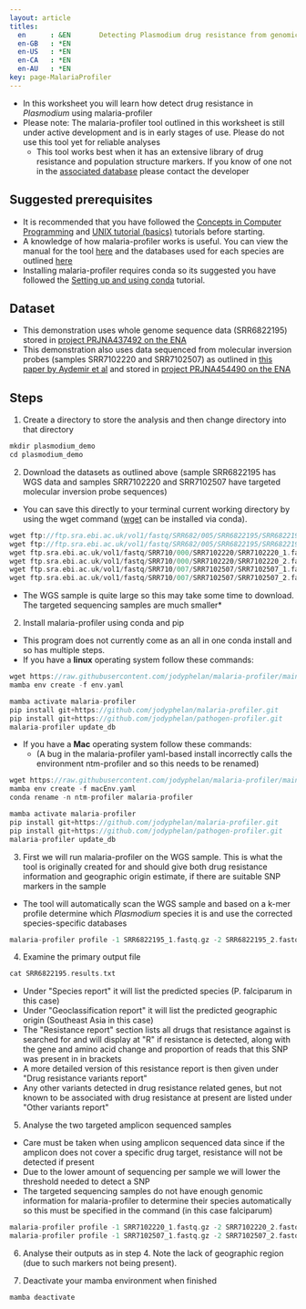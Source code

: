 ```yaml
---
layout: article
titles:
  en      : &EN       Detecting Plasmodium drug resistance from genomic data using malaria-profiler
  en-GB   : *EN
  en-US   : *EN
  en-CA   : *EN
  en-AU   : *EN
key: page-MalariaProfiler
---
```


* In this worksheet you will learn how detect drug resistance in *Plasmodium* using malaria-profiler
* Please note: The malaria-profiler tool outlined in this worksheet is still under active development and is in early stages of use. Please do not use this tool yet for reliable analyses
	* This tool works best when it has an extensive library of drug resistance and population structure markers. If you know of one not in the [associated database](https://github.com/jodyphelan/malaria-db) please contact the developer


## Suggested prerequisites
* It is recommended that you have followed the [Concepts in Computer Programming](https://conmeehan.github.io/PathogenDataCourse/ConceptsInComputerProgramming) and [UNIX tutorial (basics)](https://conmeehan.github.io/UNIXtutorial) tutorials before starting.
* A knowledge of how malaria-profiler works is useful. You can view the manual for the tool [here](https://github.com/jodyphelan/malaria-profiler) and the databases used for each species are outlined [here](https://github.com/jodyphelan/malaria-db/tree/main/db)
* Installing malaria-profiler requires conda so its suggested you have followed the [Setting up and using conda](https://conmeehan.github.io/PathogenDataCourse/CondaInstallAndUse) tutorial.



## Dataset
*	This demonstration uses whole genome sequence data (SRR6822195) stored in [project PRJNA437492 on the ENA](https://www.ebi.ac.uk/ena/browser/view/PRJNA437492)
*	This demonstration also uses data sequenced from molecular inversion probes (samples SRR7102220 and SRR7102507) as outlined in [this paper by Aydemir et al](https://doi.org/10.1093/infdis/jiy223) and stored in [project PRJNA454490 on the ENA](https://www.ebi.ac.uk/ena/browser/view/PRJNA454490)

## Steps
1. Create a directory to store the analysis and then change directory into that directory

```c
mkdir plasmodium_demo
cd plasmodium_demo
```

2. Download the datasets as outlined above (sample SRR6822195 has WGS data and samples SRR7102220 and SRR7102507 have targeted molecular inversion probe sequences)
* You can save this directly to your terminal current working directory by using the wget command ([wget](https://anaconda.org/anaconda/wget) can be installed via conda).

```c
wget ftp://ftp.sra.ebi.ac.uk/vol1/fastq/SRR682/005/SRR6822195/SRR6822195_1.fastq.gz
wget ftp://ftp.sra.ebi.ac.uk/vol1/fastq/SRR682/005/SRR6822195/SRR6822195_2.fastq.gz
wget ftp.sra.ebi.ac.uk/vol1/fastq/SRR710/000/SRR7102220/SRR7102220_1.fastq.gz
wget ftp.sra.ebi.ac.uk/vol1/fastq/SRR710/000/SRR7102220/SRR7102220_2.fastq.gz
wget ftp.sra.ebi.ac.uk/vol1/fastq/SRR710/007/SRR7102507/SRR7102507_1.fastq.gz
wget ftp.sra.ebi.ac.uk/vol1/fastq/SRR710/007/SRR7102507/SRR7102507_2.fastq.gz
```
* The WGS sample is quite large so this may take some time to download. The targeted sequencing samples are much smaller*

2. Install malaria-profiler using conda and pip
* This program does not currently come as an all in one conda install and so has multiple steps. 
* If you have a **linux** operating system follow these commands:

```c
wget https://raw.githubusercontent.com/jodyphelan/malaria-profiler/main/env.yml
mamba env create -f env.yaml

mamba activate malaria-profiler
pip install git+https://github.com/jodyphelan/malaria-profiler.git
pip install git+https://github.com/jodyphelan/pathogen-profiler.git
malaria-profiler update_db

```
* If you have a **Mac** operating system follow these commands: 
	* (A bug in the malaria-profiler yaml-based install incorrectly calls the environment ntm-profiler and so this needs to be renamed)
	
```c
wget https://raw.githubusercontent.com/jodyphelan/malaria-profiler/main/macEnv.yaml
mamba env create -f macEnv.yaml
conda rename -n ntm-profiler malaria-profiler

mamba activate malaria-profiler
pip install git+https://github.com/jodyphelan/malaria-profiler.git
pip install git+https://github.com/jodyphelan/pathogen-profiler.git
malaria-profiler update_db
```

3. First we will run malaria-profiler on the WGS sample. This is what the tool is originally created for and should give both drug resistance information and geographic origin estimate, if there are suitable SNP markers in the sample
* The tool will automatically scan the WGS sample and based on a k-mer profile determine which *Plasmodium* species it is and use the corrected species-specific databases

```c
malaria-profiler profile -1 SRR6822195_1.fastq.gz -2 SRR6822195_2.fastq.gz -p SRR6822195 -t 5 --txt

```

4. Examine the primary output file

```c
cat SRR6822195.results.txt
```
* Under "Species report" it will list the predicted species (P. falciparum in this case)
* Under "Geoclassification report" it will list the predicted geographic origin (Southeast Asia in this case)
* The "Resistance report" section lists all drugs that resistance against is searched for and will display at "R" if resistance is detected, along with the gene and amino acid change and proportion of reads that this SNP was present in in brackets
* A more detailed version of this resistance report is then given under "Drug resistance variants report"
* Any other variants detected in drug resistance related genes, but not known to be associated with drug resistance at present are listed under "Other variants report"

5. Analyse the two targeted amplicon sequenced samples
* Care must be taken when using amplicon sequenced data since if the amplicon does not cover a specific drug target, resistance will not be detected if present 
* Due to the lower amount of sequencing per sample we will lower the threshold needed to detect a SNP
* The targeted sequencing samples do not have enough genomic information for malaria-profiler to determine their species automatically so this must be specified in the command (in this case falciparum)

```c
malaria-profiler profile -1 SRR7102220_1.fastq.gz -2 SRR7102220_2.fastq.gz -p SRR7102220 -t 5 --txt --min_depth 5 --resistance_db falciparum
malaria-profiler profile -1 SRR7102507_1.fastq.gz -2 SRR7102507_2.fastq.gz -p SRR7102507 -t 5 --txt --min_depth 5 --resistance_db falciparum

```

6. Analyse their outputs as in step 4. Note the lack of geographic region (due to such markers not being present).

7. Deactivate your mamba environment when finished
```c
mamba deactivate
```